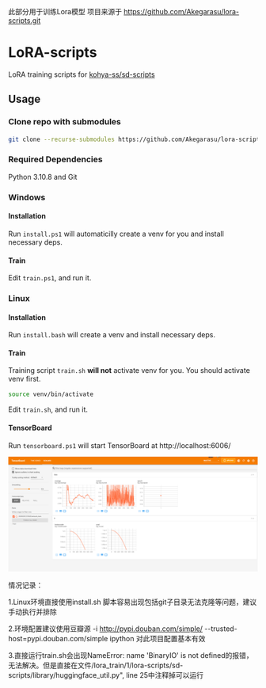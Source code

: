 此部分用于训练Lora模型
项目来源于
https://github.com/Akegarasu/lora-scripts.git


# LoRA-scripts

LoRA training scripts for [kohya-ss/sd-scripts](https://github.com/kohya-ss/sd-scripts.git)

## Usage

### Clone repo with submodules

```sh
git clone --recurse-submodules https://github.com/Akegarasu/lora-scripts
```

### Required Dependencies

Python 3.10.8 and Git

### Windows

#### Installation

Run `install.ps1` will automaticilly create a venv for you and install necessary deps.

#### Train

Edit `train.ps1`, and run it.

### Linux

#### Installation

Run `install.bash` will create a venv and install necessary deps.

#### Train

Training script `train.sh` **will not** activate venv for you. You should activate venv first.

```sh
source venv/bin/activate
```

Edit `train.sh`, and run it.

#### TensorBoard

Run `tensorboard.ps1` will start TensorBoard at http://localhost:6006/

![](./assets/tensorboard-example.png)




情况记录：

1.Linux环境直接使用install.sh 脚本容易出现包括git子目录无法克隆等问题，建议手动执行并排除

2.环境配置建议使用豆瓣源 -i http://pypi.douban.com/simple/ --trusted-host=pypi.douban.com/simple ipython 对此项目配置基本有效

3.直接运行train.sh会出现NameError: name 'BinaryIO' is not defined的报错，无法解决。但是直接在文件/lora_train/1/lora-scripts/sd-scripts/library/huggingface_util.py", line 25中注释掉可以运行